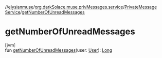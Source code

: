 //[elysianmuse](../../../index.md)/[org.darkSolace.muse.privMessages.service](../index.md)/[PrivateMessageService](index.md)/[getNumberOfUnreadMessages](get-number-of-unread-messages.md)

# getNumberOfUnreadMessages

[jvm]\
fun [getNumberOfUnreadMessages](get-number-of-unread-messages.md)(user: [User](../../org.darkSolace.muse.user.model/-user/index.md)): [Long](https://kotlinlang.org/api/latest/jvm/stdlib/kotlin/-long/index.html)
